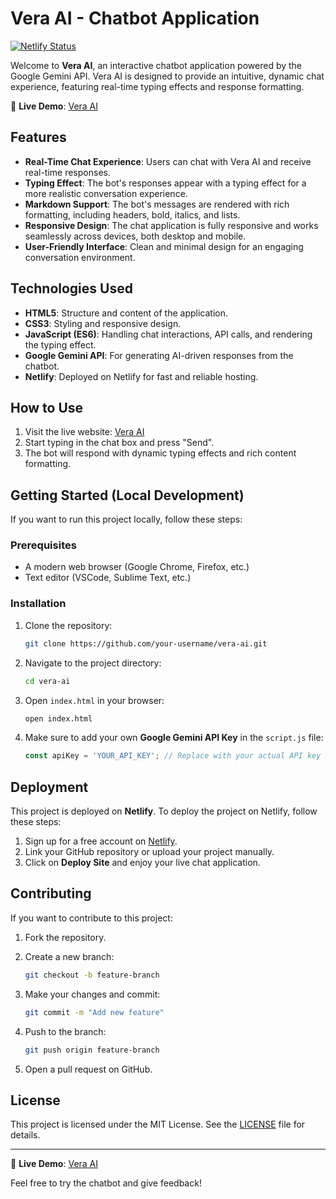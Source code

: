 # Vera AI - Chatbot Application

[![Netlify Status](https://api.netlify.com/api/v1/badges/your-netlify-badge/status)](https://vera-ai.netlify.app/)

Welcome to **Vera AI**, an interactive chatbot application powered by the Google Gemini API. Vera AI is designed to provide an intuitive, dynamic chat experience, featuring real-time typing effects and response formatting. 

🔗 **Live Demo**: [Vera AI](https://vera-ai.netlify.app/)

## Features

- **Real-Time Chat Experience**: Users can chat with Vera AI and receive real-time responses.
- **Typing Effect**: The bot's responses appear with a typing effect for a more realistic conversation experience.
- **Markdown Support**: The bot's messages are rendered with rich formatting, including headers, bold, italics, and lists.
- **Responsive Design**: The chat application is fully responsive and works seamlessly across devices, both desktop and mobile.
- **User-Friendly Interface**: Clean and minimal design for an engaging conversation environment.


## Technologies Used

- **HTML5**: Structure and content of the application.
- **CSS3**: Styling and responsive design.
- **JavaScript (ES6)**: Handling chat interactions, API calls, and rendering the typing effect.
- **Google Gemini API**: For generating AI-driven responses from the chatbot.
- **Netlify**: Deployed on Netlify for fast and reliable hosting.

## How to Use

1. Visit the live website: [Vera AI](https://vera-ai.netlify.app/)
2. Start typing in the chat box and press "Send".
3. The bot will respond with dynamic typing effects and rich content formatting.

## Getting Started (Local Development)

If you want to run this project locally, follow these steps:

### Prerequisites

- A modern web browser (Google Chrome, Firefox, etc.)
- Text editor (VSCode, Sublime Text, etc.)

### Installation

1. Clone the repository:

    ```bash
    git clone https://github.com/your-username/vera-ai.git
    ```

2. Navigate to the project directory:

    ```bash
    cd vera-ai
    ```

3. Open `index.html` in your browser:

    ```bash
    open index.html
    ```

4. Make sure to add your own **Google Gemini API Key** in the `script.js` file:

    ```javascript
    const apiKey = 'YOUR_API_KEY'; // Replace with your actual API key
    ```

## Deployment

This project is deployed on **Netlify**. To deploy the project on Netlify, follow these steps:

1. Sign up for a free account on [Netlify](https://www.netlify.com/).
2. Link your GitHub repository or upload your project manually.
3. Click on **Deploy Site** and enjoy your live chat application.

## Contributing

If you want to contribute to this project:

1. Fork the repository.
2. Create a new branch:

    ```bash
    git checkout -b feature-branch
    ```

3. Make your changes and commit:

    ```bash
    git commit -m "Add new feature"
    ```

4. Push to the branch:

    ```bash
    git push origin feature-branch
    ```

5. Open a pull request on GitHub.

## License

This project is licensed under the MIT License. See the [LICENSE](LICENSE) file for details.

---

🔗 **Live Demo**: [Vera AI](https://vera-ai.netlify.app/)

Feel free to try the chatbot and give feedback!



